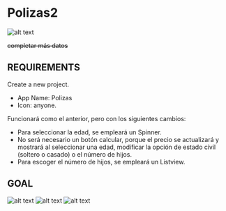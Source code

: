 Polizas2
=========================
![alt text](https://i.gyazo.com/da2cb8de1539a72551f2e5fede5e19be.gif "Result APP Polizas2")


~~completar más datos~~


REQUIREMENTS
-------------------------
Create a new project.

- App Name: Polizas
- Icon: anyone.

Funcionará como el anterior, pero con los siguientes cambios:

- Para seleccionar la edad, se empleará un Spinner.
- No será necesario un botón calcular, porque el precio se actualizará y mostrará al seleccionar una edad, modificar la opción de estado civil (soltero o casado) o el número de hijos.
- Para escoger el número de hijos, se empleará un Listview.


GOAL
---------------------------------
![alt text](https://i.gyazo.com/94f811566e323c951a8cc1ed9dcaff87.png "Image 1 Polizas2")
![alt text](https://i.gyazo.com/c72bd45214d2abdf78a93e0988f802b8.png "Image 2 Polizas2")
![alt text](https://i.gyazo.com/86cda2a48a2376fecd606c0c75c0a087.png "Image 3 Polizas2")

